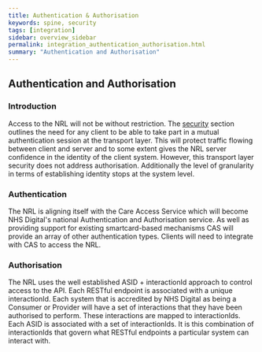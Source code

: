 ```yaml
---
title: Authentication & Authorisation
keywords: spine, security
tags: [integration]
sidebar: overview_sidebar
permalink: integration_authentication_authorisation.html
summary: "Authentication and Authorisation"
---
```


## Authentication and Authorisation ##


### Introduction ###

Access to the NRL will not be without restriction. The [security](development_api_security_guidance.html) section outlines the need for any client to be able to take part in a mutual authentication session at the transport layer. This will protect traffic flowing between client and server and to some extent gives the NRL server confidence in the identity of the client system. However, this transport layer security does not address authorisation. Additionally the level of granularity in terms of establishing identity stops at the system level. 

<!--
Authentication of a user and subsequent Authorisation of that identified user are important aspects of system security and the NRL is tackling these aspects with a tactical approach and a longer term strategic approach. -->

### Authentication ###

<!--
#### Tactical ####

The NRL' preference is any client (Consumer or Provider) interacting with the API has had their identity established by a national identity provider. At the moment NHS Digital's identity provider platform is the Care Identify Service which is based around smartcards.  

The NRL project understands that for some clients the use of smartcards may not be practical. This is why the use of smartcards to establish a national identity is stated as a preference. Where a client is unable to provide a national identity then that client's individual circumstances will be considered and it may be possible to allow that client to connect without a national identity however this would be on the understanding that over time they commit to align with the NRL' strategic plans for authentication. 

#### Strategic ####
-->

The NRL is aligning itself with the Care Access Service which will become NHS Digital's national Authentication and Authorisation service. As well as providing support for existing smartcard-based mechanisms CAS will provide an array of other authentication types. Clients will need to integrate with CAS to access the NRL.  

### Authorisation ###

<!--
#### Tactical ####
-->

The NRL uses the well established ASID + interactionId approach to control access to the API. Each RESTful endpoint is associated with a unique interactionId. Each system that is accredited by NHS Digital as being a Consumer or Provider will have a set of interactions that they have been authorised to perform. These interactions are mapped to interactionIds. Each ASID is associated with a set of interactionIds. It is this combination of interactionIds that govern what RESTful endpoints a particular system can interact with. 

<!--
#### Strategic #### 

As well as providing an authentication service, CAS also provides an authorisation service. Longer term the NRL is looking into making use of this capability. However, no decision has been taken as of yet and for now the ASID + interactionId mechanism will be used. -->



